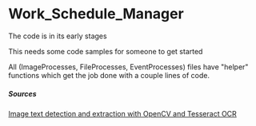 # Work_Schedule_Manager

The code is in its early stages

This needs some code samples for someone to get started

All (ImageProcesses, FileProcesses, EventProcesses) files have "helper" functions which get the job done with a couple lines of code.

##### Sources
[Image text detection and extraction with OpenCV and Tesseract OCR](https://www.geeksforgeeks.org/text-detection-and-extraction-using-opencv-and-ocr/ "Geeks for Geeks OpenCV Text Detection/Extraction")